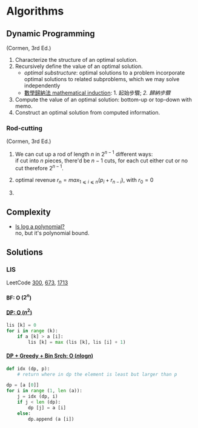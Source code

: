 # Algorithms  

## Dynamic Programming  

(Cormen, 3rd Ed.)

1. Characterize the structure of an optimal solution.
2. Recursively define the value of an optimal solution.  
   - *optimal substructure*: optimal solutions to a problem incorporate optimal solutions to related subproblems, which we may solve independently  
   - [數學歸納法 mathematical induction](https://youtu.be/hyvTl036PmA?t=86): 1. 起始步驟; *2. 歸納步驟*  
3. Compute the value of an optimal solution: bottom-up or top-down with memo.
4. Construct an optimal solution from computed information.  

### Rod-cutting

(Cormen, 3rd Ed.)

1. We can cut up a rod of length $n$ in $2^{n-1}$ different ways:  
  if cut into $n$ pieces, there'd be $n-1$ cuts, for each cut either cut or no cut therefore $2^{n-1}$.  

2. optimal revenue $r_n = max_{1⩽i⩽n}(p_i+r_{n-i})$, with $r_0 = 0$  

3. 

## Complexity

- [Is log a polynomial?](https://www.quora.com/Is-log-a-polynomial)  
  no, but it's polynomial bound.  

## Solutions

### LIS

LeetCode [300](https://leetcode.com/problems/longest-increasing-subsequence/), [673](https://leetcode.com/problems/number-of-longest-increasing-subsequence/), [1713](https://leetcode.com/problems/minimum-operations-to-make-a-subsequence/)  

#### BF: O ($2^n$)

#### [DP: O ($n^2$)](https://youtu.be/7DKFpWnaxLI?t=630)  

```Python
lis [k] = 0
for i in range (k):
    if a [k] > a [i]:
        lis [k] = max (lis [k], lis [i] + 1)
```

#### [DP + Greedy + Bin Srch: O ($n$log$n$)](https://youtu.be/l2rCz7skAlk?t=369)  

```Python
def idx (dp, p):
    # return where in dp the element is least but larger than p

dp = [a [0]]
for i in range (1, len (a)):
    j = idx (dp, i)
    if j < len (dp):
        dp [j] = a [i]
    else:
        dp.append (a [i])
```
